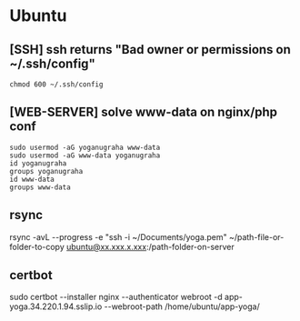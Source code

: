 # Ubuntu
## [SSH] ssh returns "Bad owner or permissions on ~/.ssh/config"
```
chmod 600 ~/.ssh/config
```

## [WEB-SERVER] solve www-data on nginx/php conf
```
sudo usermod -aG yoganugraha www-data
sudo usermod -aG www-data yoganugraha
id yoganugraha
groups yoganugraha
id www-data
groups www-data
```

## rsync
rsync -avL --progress -e "ssh -i ~/Documents/yoga.pem" ~/path-file-or-folder-to-copy ubuntu@xx.xxx.x.xxx:/path-folder-on-server

## certbot
sudo certbot --installer nginx --authenticator webroot -d app-yoga.34.220.1.94.sslip.io --webroot-path /home/ubuntu/app-yoga/